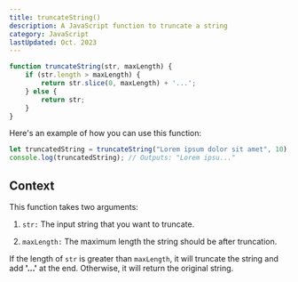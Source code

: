 ```yaml
---
title: truncateString()
description: A JavaScript function to truncate a string
category: JavaScript
lastUpdated: Oct. 2023
---
```


```javascript
function truncateString(str, maxLength) {
    if (str.length > maxLength) {
        return str.slice(0, maxLength) + '...';
    } else {
        return str;
    }
}
```

Here's an example of how you can use this function:

```javascript
let truncatedString = truncateString("Lorem ipsum dolor sit amet", 10);
console.log(truncatedString); // Outputs: "Lorem ipsu..."

```

## Context

This function takes two arguments:

1. `str:` The input string that you want to truncate.

2. `maxLength:` The maximum length the string should be after truncation.

If the length of `str` is greater than `maxLength`, it will truncate the string and add **'...'** at the end. Otherwise, it will return the original string.